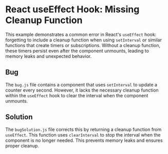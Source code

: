 # React useEffect Hook: Missing Cleanup Function

This example demonstrates a common error in React's `useEffect` hook: forgetting to include a cleanup function when using `setInterval` or similar functions that create timers or subscriptions.  Without a cleanup function, these timers persist even after the component unmounts, leading to memory leaks and unexpected behavior.

## Bug

The `bug.js` file contains a component that uses `setInterval` to update a counter every second. However, it lacks the necessary cleanup function within the `useEffect` hook to clear the interval when the component unmounts.

## Solution

The `bugSolution.js` file corrects this by returning a cleanup function from `useEffect`. This function uses `clearInterval` to stop the interval when the component is no longer needed. This prevents memory leaks and ensures proper cleanup.